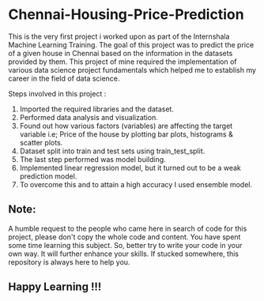 # Chennai-Housing-Price-Prediction

This is the very first project i worked upon as part of the Internshala Machine Learning Training. The goal of this project was to predict the price of a given house in Chennai based on the information in the datasets provided by them. This project of mine required the implementation of various data science project fundamentals which helped me to establish my career in the field of data science.

Steps involved in this project :
1) Imported the required libraries and the dataset.
2) Performed data analysis and visualization.
3) Found out how various factors (variables) are affecting the target variable i.e; Price of the house by plotting bar plots, histograms & scatter plots.
4) Dataset split into train and test sets using train_test_split.
5) The last step performed was model building.
6) Implemented linear regression model, but it turned out to be a weak prediction model.
7) To overcome this and to attain a high accuracy I used ensemble model.


## Note:
A humble request to the people who came here in search of code for this project, please don't copy the whole code and content. You have spent some time learning this subject. So, better try to write your code in your own way. It will further enhance your skills. If stucked somewhere, this repository is always here to help you.

## Happy Learning !!!
